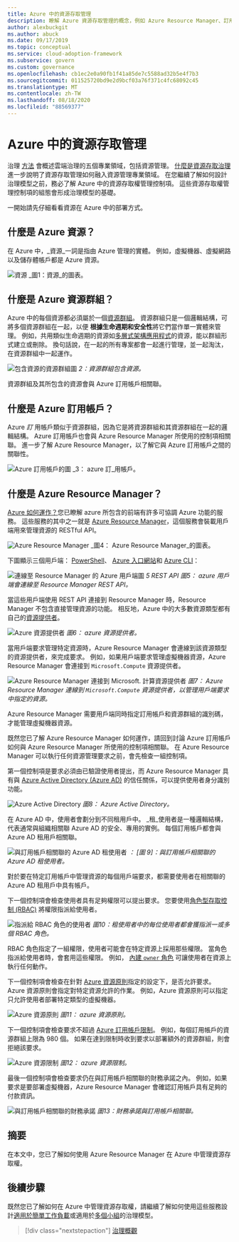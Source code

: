 ```yaml
---
title: Azure 中的資源存取管理
description: 瞭解 Azure 資源存取管理的概念，例如 Azure Resource Manager、訂用帳戶、資源群組和資源。
author: alexbuckgit
ms.author: abuck
ms.date: 09/17/2019
ms.topic: conceptual
ms.service: cloud-adoption-framework
ms.subservice: govern
ms.custom: governance
ms.openlocfilehash: cb1ec2e0a90fb1f41a85de7c5588ad32b5e4f7b3
ms.sourcegitcommit: 011525720bd9e2d9bcf03a76f371c4fc68092c45
ms.translationtype: MT
ms.contentlocale: zh-TW
ms.lasthandoff: 08/18/2020
ms.locfileid: "88569377"
---
```

# <a name="resource-access-management-in-azure"></a>Azure 中的資源存取管理

治理 [方法](../index.md) 會概述雲端治理的五個專業領域，包括資源管理。 [什麼是資源存取治理](./index.md)進一步說明了資源存取管理如何融入資源管理專業領域。 在您繼續了解如何設計治理模型之前，務必了解 Azure 中的資源存取權管理控制項。 這些資源存取權管理控制項的組態會形成治理模型的基礎。

一開始請先仔細看看資源在 Azure 中的部署方式。

## <a name="what-is-an-azure-resource"></a>什麼是 Azure 資源？

在 Azure 中，_資源_一詞是指由 Azure 管理的實體。 例如，虛擬機器、虛擬網路以及儲存體帳戶都是 Azure 資源。

![資源 ](../../_images/govern/design/governance-1-9.png)
 _圖1：資源_的圖表。

## <a name="what-is-an-azure-resource-group"></a>什麼是 Azure 資源群組？

Azure 中的每個資源都必須屬於一個[資源群組](/azure/azure-resource-manager/management/overview#resource-groups)。 資源群組只是一個邏輯結構，可將多個資源群組在一起，以便 **根據生命週期和安全性**將它們當作單一實體來管理。 例如，共用類似生命週期的資源如[多層式架構應用程式](/azure/architecture/guide/architecture-styles/n-tier)的資源，能以群組形式建立或刪除。 換句話說，在一起的所有專案都會一起進行管理，並一起淘汰，在資源群組中一起運作。

![包含資源的資源群組圖 ](../../_images/govern/design/governance-1-10.png)
 _2：資源群組包含資源。_

資源群組及其所包含的資源會與 Azure 訂用帳戶相關聯。

## <a name="what-is-an-azure-subscription"></a>什麼是 Azure 訂用帳戶？

Azure _訂_ 用帳戶類似于資源群組，因為它是將資源群組和其資源群組在一起的邏輯結構。 Azure 訂用帳戶也會與 Azure Resource Manager 所使用的控制項相關聯。 進一步了解 Azure Resource Manager，以了解它與 Azure 訂用帳戶之間的關聯性。

![Azure 訂用帳戶的圖 ](../../_images/govern/design/governance-1-11.png)
 _3： azure 訂_用帳戶。

## <a name="what-is-azure-resource-manager"></a>什麼是 Azure Resource Manager？

[Azure 如何運作？](../../get-started/what-is-azure.md)您已瞭解 azure 所包含的前端有許多可協調 Azure 功能的服務。 這些服務的其中之一就是 [Azure Resource Manager](/azure/azure-resource-manager)，這個服務會裝載用戶端用來管理資源的 RESTful API。

![Azure Resource Manager ](../../_images/govern/design/governance-1-12.png)
 _圖4： Azure Resource Manager_的圖表。

下圖顯示三個用戶端： [PowerShell](/powershell/azure/overview)、 [Azure 入口網站](https://portal.azure.com)和 [Azure CLI](/cli/azure)：

![連線至 Resource Manager 的 Azure 用戶端圖 ](../../_images/govern/design/governance-1-13.png)
 _5 REST API 圖5： azure 用戶端會連線至 Resource Manager REST API。_

當這些用戶端使用 REST API 連接到 Resource Manager 時，Resource Manager 不包含直接管理資源的功能。 相反地，Azure 中的大多數資源類型都有自己的[資源提供者](/azure/azure-resource-manager/management/overview#terminology)。

![Azure 資源提供者 ](../../_images/govern/design/governance-1-14.png)
 _圖6： azure 資源提供者。_

當用戶端要求管理特定資源時，Azure Resource Manager 會連線到該資源類型的資源提供者，來完成要求。 例如，如果用戶端要求管理虛擬機器資源，Azure Resource Manager 會連接到 `Microsoft.Compute` 資源提供者。

![Azure Resource Manager 連接到 Microsoft. 計算資源提供者 ](../../_images/govern/design/governance-1-15.png)
 _圖7： Azure Resource Manager 連線到 `Microsoft.Compute` 資源提供者，以管理用戶端要求中指定的資源。_

Azure Resource Manager 需要用戶端同時指定訂用帳戶和資源群組的識別碼，才能管理虛擬機器資源。

既然您已了解 Azure Resource Manager 如何運作，請回到討論 Azure 訂用帳戶如何與 Azure Resource Manager 所使用的控制項相關聯。 在 Azure Resource Manager 可以執行任何資源管理要求之前，會先檢查一組控制項。

第一個控制項是要求必須由已驗證使用者提出，而 Azure Resource Manager 具有與 [Azure Active Directory (Azure AD)](/azure/active-directory) 的信任關係，可以提供使用者身分識別功能。

![Azure Active Directory ](../../_images/govern/design/governance-1-16.png)
 _圖8： Azure Active Directory。_

在 Azure AD 中，使用者會劃分到不同租用戶中。 _租_使用者是一種邏輯結構，代表通常與組織相關聯 Azure AD 的安全、專用的實例。 每個訂用帳戶都會與 Azure AD 租用戶相關聯。

![與訂用帳戶相關聯的 Azure AD 租使用者 ](../../_images/govern/design/governance-1-17.png)
 _： [圖 9]：與訂用帳戶相關聯的 Azure AD 租使用者。_

對於要在特定訂用帳戶中管理資源的每個用戶端要求，都需要使用者在相關聯的 Azure AD 租用戶中具有帳戶。

下一個控制項會檢查使用者具有足夠權限可以提出要求。 您要使用[角色型存取控制 (RBAC)](/azure/role-based-access-control) 將權限指派給使用者。

![指派給 RBAC 角色的使用者 ](../../_images/govern/design/governance-1-18.png)
 _圖10：租使用者中的每位使用者都會獲指派一或多個 RBAC 角色。_

RBAC 角色指定了一組權限，使用者可能會在特定資源上採用那些權限。 當角色指派給使用者時，會套用這些權限。 例如， [內建 `owner` 角色](/azure/role-based-access-control/built-in-roles#owner) 可讓使用者在資源上執行任何動作。

下一個控制項會檢查在針對 [Azure 資源原則](/azure/governance/policy)指定的設定下，是否允許要求。 Azure 資源原則會指定對特定資源允許的作業。 例如，Azure 資源原則可以指定只允許使用者部署特定類型的虛擬機器。

![Azure 資源原則 ](../../_images/govern/design/governance-1-19.png)
 _圖11： azure 資源原則。_

下一個控制項會檢查要求不超過 [Azure 訂用帳戶限制](/azure/azure-resource-manager/management/azure-subscription-service-limits)。 例如，每個訂用帳戶的資源群組上限為 980 個。 如果在達到限制時收到要求以部署額外的資源群組，則會拒絕該要求。

![Azure 資源限制 ](../../_images/govern/design/governance-1-20.png)
 _圖12： azure 資源限制。_

最後一個控制項會檢查要求仍在與訂用帳戶相關聯的財務承諾之內。 例如，如果要求是要部署虛擬機器，Azure Resource Manager 會確認訂用帳戶具有足夠的付款資訊。

![與訂用帳戶相關聯的財務承諾 ](../../_images/govern/design/governance-1-21.png)
 _圖13：財務承諾與訂用帳戶相關聯。_

## <a name="summary"></a>摘要

在本文中，您已了解如何使用 Azure Resource Manager 在 Azure 中管理資源存取權。

## <a name="next-steps"></a>後續步驟

既然您已了解如何在 Azure 中管理資源存取權，請繼續了解如何使用這些服務設計[適用於簡單工作負載](./governance-simple-workload.md)或適用於[多個小組](./governance-multiple-teams.md)的治理模型。

> [!div class="nextstepaction"]
> [治理概觀](../index.md)
